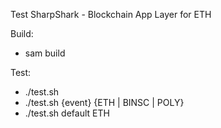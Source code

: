 Test
SharpShark - Blockchain App Layer for ETH

  Build:
  - sam build

  Test:
  - ./test.sh
  - ./test.sh {event} {ETH | BINSC | POLY}
  - ./test.sh default ETH